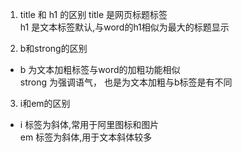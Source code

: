1. title 和 h1 的区别
  title 是网页标题标签  
  h1 是文本标签默认,与word的h1相似为最大的标题显示

2. b和strong的区别
* b 为文本加粗标签与word的加粗功能相似   
strong 为强调语气， 也是为文本加粗与b标签是有不同

3. i和em的区别
* i 标签为斜体,常用于阿里图标和图片  
em 标签为斜体,用于文本斜体较多